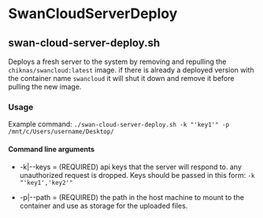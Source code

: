 # SwanCloudServerDeploy

## swan-cloud-server-deploy.sh

Deploys a fresh server to the system by removing and repulling the `chiknas/swancloud:latest` image. if there is already a deployed version with the container name `swancloud` it will shut it down and remove it before pulling the new image. 

### Usage

 Example command:
 `./swan-cloud-server-deploy.sh -k "'key1'" -p /mnt/c/Users/username/Desktop/`

 #### Command line arguments

 * -k|--keys = (REQUIRED) api keys that the server will respond to. any unauthorized request is dropped. Keys should be passed in this form:
 `-k "'key1','key2'"`

 * -p|--path = (REQUIRED) the path in the host machine to mount to the container and use as storage for the uploaded files.

